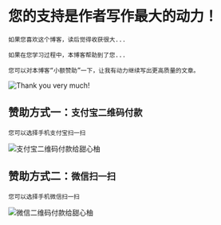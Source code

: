 # 您的支持是作者写作最大的动力！

	如果您喜欢这个博客，读后觉得收获很大...

	如果在您学习过程中，本博客帮助到了您...

	您可以对本博客“小额赞助”一下，让我有动力继续写出更高质量的文章。

![](/txy_about/txy_thankyou.jpg "Thank you very much!")

## 赞助方式一：`支付宝二维码付款`

	您可以选择手机支付宝扫一扫

![](/txy_about/txy_zhifubao.png "支付宝二维码付款给甜心柚")

## 赞助方式二：`微信扫一扫`

	您可以选择手机微信扫一扫

![](/txy_about/txy_weixin.png "微信二维码付款给甜心柚")